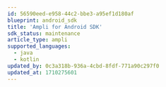 ```yaml
---
id: 56590eed-e958-44c2-bbe3-a95ef1d180af
blueprint: android_sdk
title: 'Ampli for Android SDK'
sdk_status: maintenance
article_type: ampli
supported_languages:
  - java
  - kotlin
updated_by: 0c3a318b-936a-4cbd-8fdf-771a90c297f0
updated_at: 1710275601
---
```

